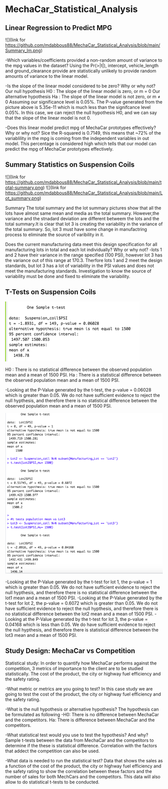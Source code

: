 # MechaCar_Statistical_Analysis

## Linear Regression to Predict MPG
![](link for https://github.com/mdabbous88/MechaCar_Statistical_Analysis/blob/main/Summary_lm.png)

-Which variables/coefficients provided a non-random amount of variance to the mpg values in the dataset?
Using the Pr(>|t|), intercept, vehicle_length and ground_clearance provide are statistically unlikely to provide random amounts of variance to the linear model.

-Is the slope of the linear model considered to be zero? Why or why not?
Our null hypothesis H0 : The slope of the linear model is zero, or m = 0
Our alternative hypothesis Ha : The slope of the linear model is not zero, or m ≠ 0
Assuming our significance level is 0.05%. The P-value generated from the picture above is 5.35e-11 which is much less than the signifcance level 0.05%. In this case, we can reject the null hypothesis H0, and we can say that the slope of the linear model is not 0.

-Does this linear model predict mpg of MechaCar prototypes effectively? Why or why not?
Sice the R-squared is 0.7149, this means that ~72% of the variablility in the mpg is coming from the independent variables in out model. This percentage is considered high which tells that our model can predict the mpg of MechaCar prototypes effectively.

## Summary Statistics on Suspension Coils
![](link for https://github.com/mdabbous88/MechaCar_Statistical_Analysis/blob/main/total-summary.png)
![](link for https://github.com/mdabbous88/MechaCar_Statistical_Analysis/blob/main/Lot_summary.png)

Summary
The total summary and the lot summary pictures show that all the lots have almost same mean and media as the total summary. However,the variance and the stnadard deviation are different betweem the lots and the total summary.It is clear that lot 3 is creating the variability in the variance of the total summary. So, lot 3 must have some change in manufactring process to eliminate the source of varibility in it.

 Does the current manufacturing data meet this design specification for all manufacturing lots in total and each lot individually? Why or why not?
 -lots 1 and 2 have their variance in the range specified (100 PSI), however lot 3 has the variance out of this range at 170.3. Therfore lots 1 and 2 meet the design standards, but lot 3 has a lot of variability in the PSI values and does not meet the manufacturing standards. Investigation to know the source of variability must be done and fixed to eliminate the variability.

 ## T-Tests on Suspension Coils
 ![](https://github.com/mdabbous88/MechaCar_Statistical_Analysis/blob/main/population%20t-test.png)

H0 : There is no statistical difference between the observed population mean and a mean of 1500 PSI.
Ha : There is a statistical difference between the observed population mean and a mean of 1500 PSI.

-Looking at the P-Value generated by the t-test, the  p-value = 0.06028 which is greater than 0.05. We do not have sufficient evidence to reject the null hypthesis, and therefore there is no statistical difference between the observed population mean and a mean of 1500 PSI.
 
 ![](https://github.com/mdabbous88/MechaCar_Statistical_Analysis/blob/main/Lots%20t-tests.png)
 
-Looking at the P-Value generated by the t-test for lot 1, the  p-value = 1 which is greater than 0.05. We do not have sufficient evidence to reject the null hypthesis, and therefore there is no statistical difference between the lot1 mean and a mean of 1500 PSI.
-Looking at the P-Value generated by the t-test for lot 2, the  p-value = 0.6072 which is greater than 0.05. We do not have sufficient evidence to reject the null hypthesis, and therefore there is no statistical difference between the lot2 mean and a mean of 1500 PSI.
-Looking at the P-Value generated by the t-test for lot 3, the  p-value = 0.04168 which is less than 0.05. We do have sufficient evidence to reject the null hypthesis, and therefore there is statistical difference between the lot3 mean and a mean of 1500 PSI.


## Study Design: MechaCar vs Competition
Statistical study: In order to quantify how MechaCar performs against the competition, 3 metrics of importance to the client are to be studied statistically. The cost of the product, the city or highway fuel efficiency and the safety rating. 

-What metric or metrics are you going to test?
In this case study we are going to test the cost of the product, the city or highway fuel efficiency and the safety rating.

-What is the null hypothesis or alternative hypothesis?
The hypothesis can be formulated as following
-H0: There is no difference between MechaCar and the competitors.
 Ha: There is difference between MechaCar and the competitors. 

-What statistical test would you use to test the hypothesis? And why?
Sample t-tests between the data from MechaCar and the competitors to determine if the these is statistical difference. Correlation with the factors that addect the competition can also be used.

-What data is needed to run the statistical test?
Data that shows the sales as a function of the cost of the product, the city or highway fuel efficiency and the safety rating to show the correlation between these factors and the number of sales for both MechCars and the competitors. This data will also allow to do statistical t-tests to be conducted.

